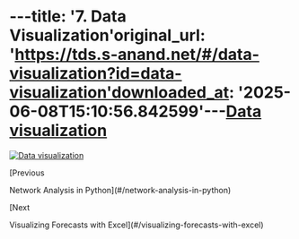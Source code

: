 ---title: '7. Data Visualization'original_url: 'https://tds.s-anand.net/#/data-visualization?id=data-visualization'downloaded_at: '2025-06-08T15:10:56.842599'---[Data visualization](#/data-visualization?id=data-visualization)
================================================================

[![Data visualization](https://i.ytimg.com/vi_webp/XkxRDql00UU/sddefault.webp)](https://youtu.be/XkxRDql00UU)

[Previous

Network Analysis in Python](#/network-analysis-in-python)

[Next

Visualizing Forecasts with Excel](#/visualizing-forecasts-with-excel)